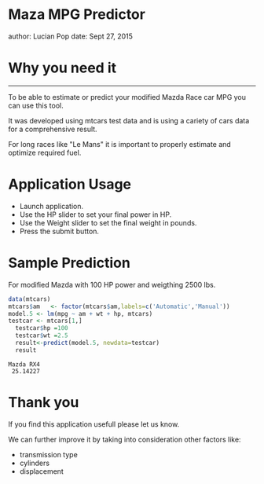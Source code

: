 Maza MPG Predictor
========================================================
author: Lucian Pop
date: Sept 27, 2015



Why you need it
========================================================
----------------------

To be able to estimate or predict your modified Mazda Race car MPG you can use this tool.

It was developed using mtcars test data and is using a cariety of cars data for a comprehensive result.

For long races like "Le Mans" it is important to properly estimate and optimize required fuel.


Application Usage
========================================================

- Launch application.
- Use the HP slider to set your final power in HP.
- Use the Weight slider to set the final weight in pounds.
- Press the submit button.


Sample Prediction
========================================================

For modified Mazda with 100 HP power and weigthing 2500 lbs.


```r
data(mtcars)
mtcars$am   <- factor(mtcars$am,labels=c('Automatic','Manual'))
model.5 <- lm(mpg ~ am + wt + hp, mtcars)
testcar <- mtcars[1,]
  testcar$hp =100  
  testcar$wt =2.5  
  result<-predict(model.5, newdata=testcar)
  result
```

```
Mazda RX4 
 25.14227 
```


Thank you
========================================================

If you find this application usefull please let us know.

We can further improve it by taking into consideration other factors like:
- transmission type
- cylinders
- displacement 



